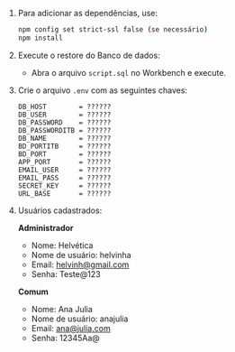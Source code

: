 1. Para adicionar as dependências, use:
    ```bash
    npm config set strict-ssl false (se necessário)
    npm install
    ```

2. Execute o restore do Banco de dados:
    - Abra o arquivo `script.sql` no Workbench e execute.

3. Crie o arquivo `.env` com as seguintes chaves:
    ```plaintext
    DB_HOST        = ??????            
    DB_USER        = ??????            
    DB_PASSWORD    = ??????    
    DB_PASSWORDITB = ?????? 
    DB_NAME        = ??????          
    BD_PORTITB     = ??????     
    BD_PORT        = ??????    
    APP_PORT       = ??????
    EMAIL_USER     = ??????
    EMAIL_PASS     = ??????
    SECRET_KEY     = ??????
    URL_BASE       = ??????
    ```

4. Usuários cadastrados:

    **Administrador**
    - Nome: Helvética
    - Nome de usuário: helvinha
    - Email: helvinh@gmail.com
    - Senha: Teste@123

    **Comum**
    - Nome: Ana Julia
    - Nome de usuário: anajulia
    - Email: ana@julia.com
    - Senha: 12345Aa@

